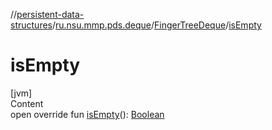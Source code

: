 //[persistent-data-structures](../../index.md)/[ru.nsu.mmp.pds.deque](../index.md)/[FingerTreeDeque](index.md)/[isEmpty](is-empty.md)



# isEmpty  
[jvm]  
Content  
open override fun [isEmpty](is-empty.md)(): [Boolean](https://kotlinlang.org/api/latest/jvm/stdlib/kotlin/-boolean/index.html)  



